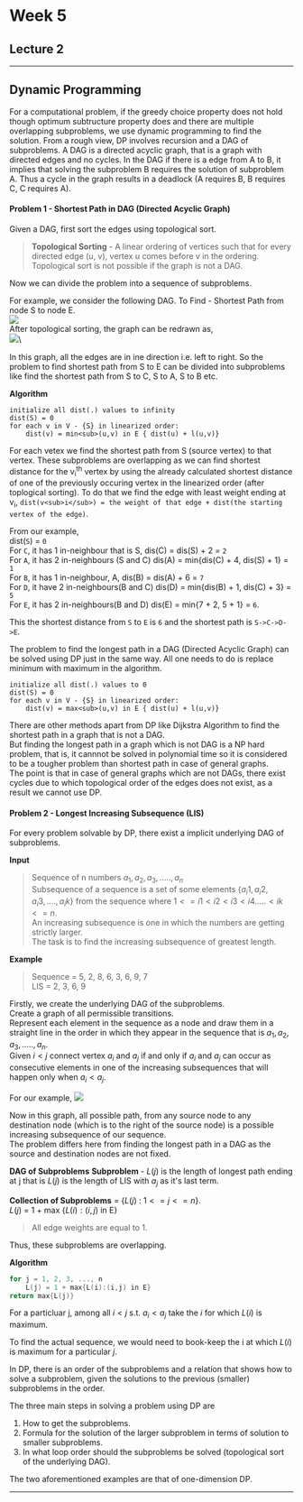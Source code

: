 # Week 5
## Lecture 2
***
## Dynamic Programming

For a computational problem, if the greedy choice property does not hold though optimum subtructure property does and there are multiple overlapping subproblems, we use dynamic programming to find the solution.
From a rough view, DP involves recursion and a DAG of subproblems. A DAG is a directed acyclic graph, that is a graph with directed edges and no cycles. In the DAG if there is a edge from A to B, it implies that solving the subproblem B requires the solution of subproblem A. Thus a cycle in the graph results in a deadlock (A requires B, B requires C, C requires A).

#### Problem 1 - Shortest Path in DAG (Directed Acyclic Graph)
Given a DAG, first sort the edges using topological sort.
>**Topological Sorting** - A linear ordering of vertices such that for every directed edge (u, v), vertex u comes before v in the ordering. Topological sort is not possible if the graph is not a DAG.

Now we can divide the problem into a sequence of subproblems.

For example, we consider the following DAG.
To Find - Shortest Path from node S to node E.\
![ ](https://github.com/Github-Classroomtest/assignment-harshitagupta1512/blob/e8f83d2011556bcb53ea1f6803b60498c9ef34bc/Pictures/DP_DAG_ShortestPath.png)\
After topological sorting, the graph can be redrawn as,\
![ ](https://github.com/Github-Classroomtest/assignment-harshitagupta1512/blob/8fd4607a06a842d3e9fa57e6c1e3a21fba570e5a/Pictures/DP_DAG_SP_TS.png)\

In this graph, all the edges are in ine direction i.e. left to right. So the problem to find shortest path from S to E can be divided into subproblems like find the shortest path from S to C, S to A, S to B etc.

**Algorithm**
````
initialize all dist(.) values to infinity
dist(S) = 0
for each v in V - {S} in linearized order:
    dist(v) = min<sub>(u,v) in E { dist(u) + l(u,v)}
````

For each vetex we find the shortest path from S (source vertex) to that vertex. These subproblems are overlapping as we can find shortest distance for the v<sub>i</sub><sup>th</sup> vertex by using the already calculated shortest distance of one of the previously occuring vertex in the linearized order (after toplogical sorting). To do that we find the edge with least weight ending at v<sub>i</sub>, `dist(v<sub>i</sub>) = the weight of that edge + dist(the starting vertex of the edge)`.

From our example,\
dist(`S`) = `0`\
For `C`, it has 1 in-neighbour that is S, dis(C) = dis(S) + 2 = `2`\
For `A`, it has 2 in-neighbours (S and C) dis(A) = min{dis(C) + 4, dis(S) + 1} = `1`\
For `B`, it has 1 in-neighbour, A, dis(B) = dis(A) + 6 = `7`\
For `D`, it have 2 in-neighbours(B and C) dis(D) = min{dis(B) + 1, dis(C) + 3} = `5`\
For `E`, it has 2 in-neighbours(B and D) dis(E) = min{7 + 2, 5 + 1} = `6`.

This the shortest distance from `S` to `E` is `6` and the shortest path is `S->C->D->E`.

The problem to find the longest path in a DAG (Directed Acyclic Graph) can be solved using DP just in the same way. All one needs to do is replace minimum with maximum in the algorithm.
````
initialize all dist(.) values to 0
dist(S) = 0
for each v in V - {S} in linearized order:
    dist(v) = max<sub>(u,v) in E { dist(u) + l(u,v)}
````

There are other methods apart from DP like Dijkstra Algorithm to find the shortest path in a graph that is not a DAG.\
But finding the longest path in a graph which is not DAG is a NP hard problem, that is, it cannnot be solved in polynomial time so it is considered to be a tougher problem than shortest path in case of general graphs.\
The point is that in case of general graphs which are not DAGs, there exist cycles due to which topological order of the edges does not exist, as a result we cannot use DP.

#### Problem 2 - Longest Increasing Subsequence (LIS)

For every problem solvable by DP, there exist a implicit underlying DAG of subproblems.

**Input**
> Sequence of n numbers $a_1, a_2, a_3, ....., a_n$\
> Subsequence of a sequence is a set of some elements {$a_i1, a_i2,a_i3,....,a_ik$} from the sequence where $1<=i1<i2<i3<i4.....<ik<=n$.\
>An increasing subsequence is one in which the numbers are getting strictly larger.\
>The task is to find the increasing subsequence of greatest length.

**Example**
>Sequence = 5, 2, 8, 6, 3, 6, 9, 7\
LIS = 2, 3, 6, 9

Firstly, we create the underlying DAG of the subproblems.\
Create a graph of all permissible transitions.\
Represent each element in the sequence as a node and draw them in a straight line in the order in which they appear in the sequence that is $a_1, a_2, a_3, ....., a_n$.\
Given $i < j$ connect vertex $a_i$ and $a_j$ if and only if $a_i$ and $a_j$ can occur as consecutive elements in one of the increasing subsequences that will happen only when
$a_i < a_j$.

For our example,
![ ](https://github.com/Github-Classroomtest/assignment-harshitagupta1512/blob/d0e8cca56229b4e960eb9f4bde375435cdccc27b/Pictures/DP_DAG_LIS.png)

Now in this graph, all possible path, from any source node to any destination node (which is to the right of the source node) is a possible increasing subsequence of our sequence.\
The problem differs here from finding the longest path in a DAG as the source and destination nodes are not fixed.

**DAG of Subproblems**
**Subproblem** - $L(j)$ is the length of longest path ending at j that is $L(j)$ is the length of LIS with $a_j$ as it's last term.

**Collection of Subproblems** = {$L(j)$ : $1<=j<=n$}.\
$L(j)$ = 1 + max {$L(i):(i, j)$ in E}


>All edge weights are equal to 1.

Thus, these subproblems are overlapping.

**Algorithm**
```cpp
for j = 1, 2, 3, ..., n
    L(j) = 1 + max{L(i):(i,j) in E}
return max{L(j)}
````  
For a particluar j, among all $i < j$ s.t. 
$a_i < a_j$ take the $i$ for which $L(i)$ is maximum.

To find the actual sequence, we would need to book-keep the i at which $L(i)$ is maximum for a particular $j$.


In DP, there is an order of the subproblems and a relation that shows how to solve a subproblem, given the solutions to the previous (smaller) subproblems in the order.

The three main steps in solving a problem using DP are
1. How to get the subproblems.
2. Formula for the solution of the larger subproblem in terms of solution to smaller subproblems.
3. In what loop order should the subproblems be solved (topological sort of the underlying DAG).

The two aforementioned examples are that of one-dimension DP.

----